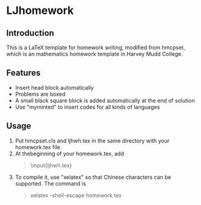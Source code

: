 # LJhomework

## Introduction
This is a LaTeX template for homework writing, modified from hmcpset, which is an mathematics homework template in Harvey Mudd College.

## Features
- Insert head block automatically
- Problems are boxed
- A small black square block is added automatically at the end of solution
- Use "myminted" to insert codes for all kinds of languages

## Usage
1. Put hmcpset.cls and ljhwh.tex in the same directory with your homework.tex file.
2. At thebeginning of your homework.tex, add
    > \input{ljhwh.tex}
3. To compile it, use "xelatex" so that Chinese characters can be supported. The command is
    > xelatex -shell-escape homework.tex
